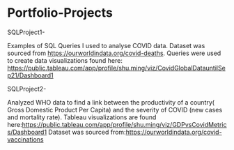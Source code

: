 # Portfolio-Projects

SQLProject1-

Examples of SQL Queries I used to analyse COVID data. Dataset was sourced from https://ourworldindata.org/covid-deaths. Queries were used to create data visualizations found here: https://public.tableau.com/app/profile/shu.ming/viz/CovidGlobalDatauntilSep21/Dashboard1

SQLProject2-

Analyzed WHO data to find a link between the productivity of a country( Gross Domestic Product Per Capita) and the severity of COVID (new cases and mortality rate). Tableau visualizations are found here:https://public.tableau.com/app/profile/shu.ming/viz/GDPvsCovidMetrics/Dashboard1
Dataset was sourced from:https://ourworldindata.org/covid-vaccinations
